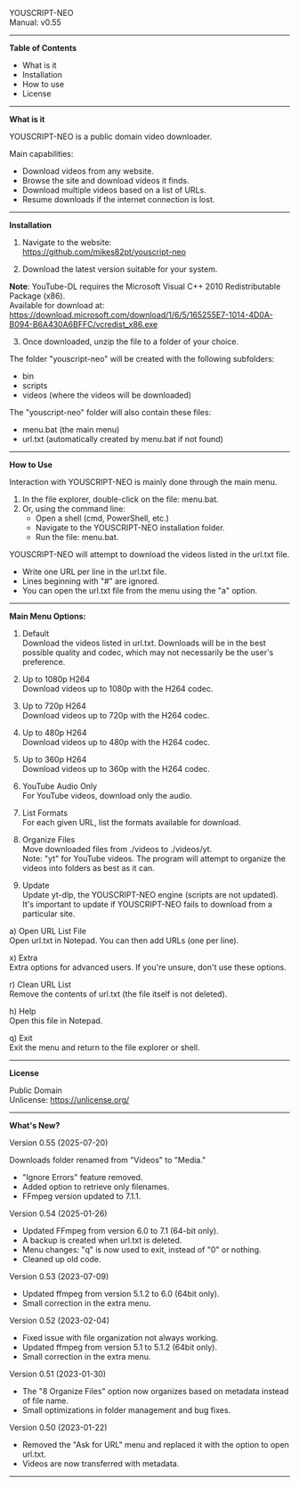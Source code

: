 YOUSCRIPT-NEO  
Manual: v0.55

---

**Table of Contents**  
- What is it  
- Installation  
- How to use  
- License  

---

**What is it**  

YOUSCRIPT-NEO is a public domain video downloader.  

Main capabilities:
- Download videos from any website.
- Browse the site and download videos it finds.
- Download multiple videos based on a list of URLs.
- Resume downloads if the internet connection is lost.

---

**Installation**  

1. Navigate to the website:  
https://github.com/mikes82pt/youscript-neo

2. Download the latest version suitable for your system.

**Note**: YouTube-DL requires the Microsoft Visual C++ 2010 Redistributable Package (x86).  
Available for download at:  
https://download.microsoft.com/download/1/6/5/165255E7-1014-4D0A-B094-B6A430A6BFFC/vcredist_x86.exe

3. Once downloaded, unzip the file to a folder of your choice.

The folder "youscript-neo" will be created with the following subfolders:  
- bin  
- scripts  
- videos (where the videos will be downloaded)

The "youscript-neo" folder will also contain these files:  
- menu.bat (the main menu)  
- url.txt (automatically created by menu.bat if not found)

---

**How to Use**  

Interaction with YOUSCRIPT-NEO is mainly done through the main menu.

1. In the file explorer, double-click on the file: menu.bat.
2. Or, using the command line:
   - Open a shell (cmd, PowerShell, etc.)
   - Navigate to the YOUSCRIPT-NEO installation folder.
   - Run the file: menu.bat.

YOUSCRIPT-NEO will attempt to download the videos listed in the url.txt file.

- Write one URL per line in the url.txt file.  
- Lines beginning with "#" are ignored.  
- You can open the url.txt file from the menu using the "a" option.

---

**Main Menu Options:**

1) Default  
Download the videos listed in url.txt. Downloads will be in the best possible quality and codec, which may not necessarily be the user's preference.

2) Up to 1080p H264  
Download videos up to 1080p with the H264 codec.

3) Up to 720p H264  
Download videos up to 720p with the H264 codec.

4) Up to 480p H264  
Download videos up to 480p with the H264 codec.

5) Up to 360p H264  
Download videos up to 360p with the H264 codec.

6) YouTube Audio Only  
For YouTube videos, download only the audio.

7) List Formats  
For each given URL, list the formats available for download.

8) Organize Files  
Move downloaded files from ./videos to ./videos/yt.  
Note: "yt" for YouTube videos. The program will attempt to organize the videos into folders as best as it can.

9) Update  
Update yt-dlp, the YOUSCRIPT-NEO engine (scripts are not updated).  
It's important to update if YOUSCRIPT-NEO fails to download from a particular site.

a) Open URL List File  
Open url.txt in Notepad. You can then add URLs (one per line).

x) Extra  
Extra options for advanced users. If you're unsure, don't use these options.

r) Clean URL List  
Remove the contents of url.txt (the file itself is not deleted).

h) Help  
Open this file in Notepad.

q) Exit  
Exit the menu and return to the file explorer or shell.

---

**License**  

Public Domain  
Unlicense: https://unlicense.org/

---

**What's New?**

Version 0.55 (2025-07-20)

Downloads folder renamed from "Videos" to "Media."
- "Ignore Errors" feature removed.
- Added option to retrieve only filenames.
- FFmpeg version updated to 7.1.1.


Version 0.54 (2025-01-26)
- Updated FFmpeg from version 6.0 to 7.1 (64-bit only).
- A backup is created when url.txt is deleted.
- Menu changes: "q" is now used to exit, instead of "0" or nothing.
- Cleaned up old code.


Version 0.53 (2023-07-09)  
- Updated ffmpeg from version 5.1.2 to 6.0 (64bit only).  
- Small correction in the extra menu.

Version 0.52 (2023-02-04)  
- Fixed issue with file organization not always working.  
- Updated ffmpeg from version 5.1 to 5.1.2 (64bit only).  
- Small correction in the extra menu.

Version 0.51 (2023-01-30)  
- The "8 Organize Files" option now organizes based on metadata instead of file name.  
- Small optimizations in folder management and bug fixes.

Version 0.50 (2023-01-22)  
- Removed the "Ask for URL" menu and replaced it with the option to open url.txt.  
- Videos are now transferred with metadata.

---

